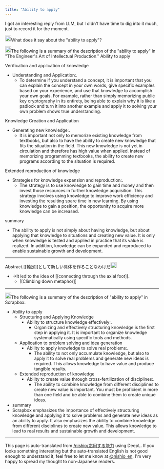```yaml
---
title: "Ability to apply"
---
```


I got an interesting reply from LLM, but I didn't have time to dig into it much, just to record it for the moment.


<img src='https://scrapbox.io/api/pages/nishio-en/nishio/icon' alt='nishio.icon' height="19.5"/>What does it say about the "ability to apply"?

<img src='https://scrapbox.io/api/pages/nishio-en/nihia/icon' alt='nihia.icon' height="19.5"/>The following is a summary of the description of the "ability to apply" in "The Engineer's Art of Intellectual Production."
Ability to apply

Verification and application of knowledge
- Understanding and Application:.
    - To determine if you understand a concept, it is important that you can explain the concept in your own words, give specific examples based on your experience, and use that knowledge to accomplish your own goals. For example, rather than simply memorizing public key cryptography in its entirety, being able to explain why it is like a padlock and turn it into another example and apply it to solving your own problem shows true understanding.

Knowledge Creation and Application
- Generating new knowledge:.
    - It is important not only to memorize existing knowledge from textbooks, but also to have the ability to create new knowledge that fits the situation in the field. This new knowledge is not yet in circulation and therefore has high value when applied. Instead of memorizing programming textbooks, the ability to create new programs according to the situation is required.

Extended reproduction of knowledge
- Strategies for knowledge expansion and reproduction:.
    - The strategy is to use knowledge to gain time and money and then invest those resources in further knowledge acquisition. This strategy involves using knowledge to improve work efficiency and investing the resulting spare time in new learning. By using knowledge to gain a position, the opportunity to acquire more knowledge can be increased.

summary
- The ability to apply is not simply about having knowledge, but about applying that knowledge to situations and creating new value. It is only when knowledge is tested and applied in practice that its value is realized. In addition, knowledge can be expanded and reproduced to enable sustainable growth and development.

---

Abstract.[[軸足]]として新しい具体を作ることなわけだ<img src='https://scrapbox.io/api/pages/nishio-en/nishio/icon' alt='nishio.icon' height="19.5"/>
- →It led to the idea of [[connecting through the axial foot]].
    - [[Climbing down metaphor]]

---
<img src='https://scrapbox.io/api/pages/nishio-en/nihia/icon' alt='nihia.icon' height="19.5"/>The following is a summary of the description of "ability to apply" in Scrapbox.
- Ability to apply
    - Structuring and Applying Knowledge
        - Ability to structure knowledge effectively:.
            - Organizing and effectively structuring knowledge is the first step in applying it. It is important to organize knowledge systematically using specific tools and methods.
    - Application to problem solving and idea generation
        - Ability to apply knowledge to solve real problems:.
            - The ability to not only accumulate knowledge, but also to apply it to solve real problems and generate new ideas is required. This allows knowledge to have value and produce tangible results.
    - Extended reproduction of knowledge
        - Ability to create value through cross-fertilization of disciplines:.
            - The ability to combine knowledge from different disciplines to create new value is important. You must be proficient in more than one field and be able to combine them to create unique ideas.
- summary
- Scrapbox emphasizes the importance of effectively structuring knowledge and applying it to solve problems and generate new ideas as an ability to apply. It also emphasizes the ability to combine knowledge from different disciplines to create new value. This allows knowledge to lead to real results and sustainable growth and development.

---
This page is auto-translated from [/nishio/応用する能力](https://scrapbox.io/nishio/応用する能力) using DeepL. If you looks something interesting but the auto-translated English is not good enough to understand it, feel free to let me know at [@nishio_en](https://twitter.com/nishio_en). I'm very happy to spread my thought to non-Japanese readers.